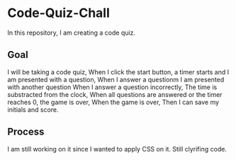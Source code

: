 # Code-Quiz-Chall

In this repository, I am creating a code quiz.  

## Goal

I will be taking a code quiz,
When I click the start button,
a timer starts and I am presented with a question,
When I answer a questionm
I am presented with another question
When I answer a question incorrectly,
The time is substracted from the clock,
When all questions are answered or the timer reaches 0,
the game is over,
When the game is over,
Then I can save my initials and score.

## Process

I am still working on it since I wanted to apply CSS on it.  Still clyrifing code.
